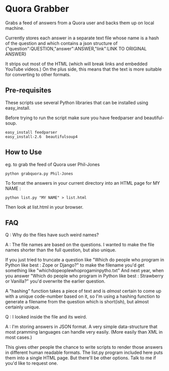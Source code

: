 Quora Grabber
=============

Grabs a feed of answers from a Quora user and backs them up on local machine.

Currently stores each answer in a separate text file whose name is a hash of the question and which contains a 
json structure of {"question":QUESTION,"answer":ANSWER,"link":LINK TO ORIGINAL ANSWER}

It strips out most of the HTML (which will break links and embedded YouTube videos.) On the plus side, this means 
that the text is more suitable for converting to other formats.

Pre-requisites
--------------
These scripts use several Python libraries that can be installed using easy_install.

Before trying to run the script make sure you have feedparser and beautiful-soup.

    easy_install feedparser
    easy_install-2.6  beautifulsoup4
    


How to Use
----------

eg. to grab the feed of Quora user Phil-Jones

    python grabquora.py Phil-Jones 

To format the answers in your current directory into an HTML page for MY NAME :

    python list.py "MY NAME" > list.html
    
Then look at list.html in your browser.

FAQ
---
Q : Why do the files have such weird names?

A : The file names are based on the questions. I wanted to make the file names shorter than the full question,
but also unique.

If you just tried to truncate a question like "Which do people who program in Python like best : Zope or Django?" to 
make the filename you'd get something like "whichdopeoplewhoprogaminpytho.txt" And next year, when you answer 
"Which do people who program in Python like best : Strawberry or Vanilla?" you'd overwrite the earlier question.

A "hashing" function takes a piece of text and is *almost* certain to come up with a unique code-number based on it, so 
I'm using a hashing function to generate a filename from the question which is short(ish), but almost certainly unique.

Q : I looked inside the file and its weird.

A : I'm storing answers in JSON format. A very simple data-structure that most pramming languages can handle very 
easily. (More easily than XML in most cases.) 

This gives other people the chance to write scripts to render those answers in different human readable formats. The 
list.py program included here puts them into a single HTML page. But there'll be other options. Talk to me if you'd 
like to request one.

    
    


